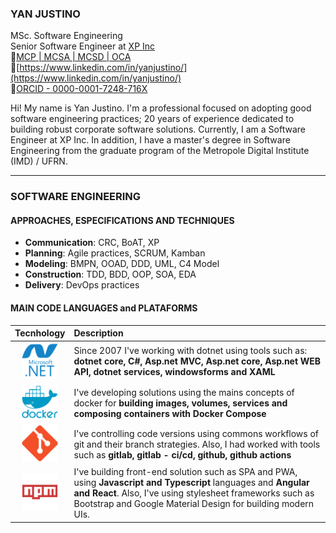 ### YAN JUSTINO
MSc. Software Engineering  
Senior Software Engineer at [XP Inc](https://www.xpinc.com/)  
:link:[MCP | MCSA | MCSD | OCA](https://www.youracclaim.com/users/yan-justino/badges)  
:link:[https://www.linkedin.com/in/yanjustino/](https://www.linkedin.com/in/yanjustino/)  
:link:[ORCID - 0000-0001-7248-716X](https://orcid.org/0000-0001-7248-716X)

Hi! My name is Yan Justino. I'm a professional focused on adopting good software engineering practices; 20 years of experience dedicated to building robust corporate software solutions. Currently, I am a Software Engineer at XP Inc. In addition, I have a master's degree in Software Engineering from the graduate program of the Metropole Digital Institute (IMD) / UFRN. 

---

### SOFTWARE ENGINEERING

#### APPROACHES, ESPECIFICATIONS AND TECHNIQUES

- **Communication**: CRC, BoAT, XP
- **Planning**: Agile practices, SCRUM, Kamban
- **Modeling**: BMPN, OOAD, DDD, UML, C4 Model
- **Construction**: TDD, BDD, OOP, SOA, EDA
- **Delivery**: DevOps practices

#### MAIN CODE LANGUAGES and PLATAFORMS

| Tecnhology | Description |
| :---: | :----------- |
| <img src="https://raw.githubusercontent.com/devicons/devicon/master/icons/dot-net/dot-net-plain-wordmark.svg" width="58px" /> | Since 2007 I've working with dotnet using tools such as: **dotnet core, C#, Asp.net MVC, Asp.net core, Asp.net WEB API, dotnet services, windowsforms and XAML** |
| <img src="https://raw.githubusercontent.com/devicons/devicon/master/icons/docker/docker-plain-wordmark.svg" width="58px" /> | I've developing solutions using the mains concepts of docker for **building images, volumes, services and composing containers with Docker Compose** |
| <img src="https://raw.githubusercontent.com/devicons/devicon/master/icons/git/git-plain.svg" width="58px" /> | I've controlling code versions using commons workflows of git and their branch strategies. Also, I had worked with tools such as **gitlab, gitlab - ci/cd, github, github actions** |
| <img src="https://raw.githubusercontent.com/devicons/devicon/master/icons/npm/npm-original-wordmark.svg" width="58px" /> | I've building front-end solution such as SPA and PWA, using **Javascript and Typescript** languages and **Angular and React**. Also, I've using stylesheet frameworks such as Bootstrap and Google Material Design for building modern UIs. |



<!--
**yanjustino/yanjustino** is a ✨ _special_ ✨ repository because its `README.md` (this file) appears on your GitHub profile.

Here are some ideas to get you started:

- 🔭 I’m currently working on ...
- 🌱 I’m currently learning ...
- 👯 I’m looking to collaborate on ...
- 🤔 I’m looking for help with ...
- 💬 Ask me about ...
- 📫 How to reach me: ...
- 😄 Pronouns: ...
- ⚡ Fun fact: ...
-->
